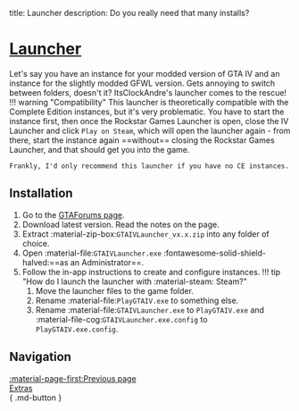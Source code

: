 title: Launcher
description: Do you really need that many installs?

# [Launcher](https://gtaforums.com/topic/978788-gta-iv-launcher/)

Let's say you have an instance for your modded version of GTA IV and an instance for the slightly modded GFWL version. Gets annoying to switch between folders, doesn't it? ItsClockAndre's launcher comes to the rescue!
!!! warning "Compatibility"
    This launcher is theoretically compatible with the Complete Edition instances, but it's very problematic. You have to start the instance first, then once the Rockstar Games Launcher is open, close the IV Launcher and click `Play on Steam`, which will open the launcher again - from there, start the instance again ==without== closing the Rockstar Games Launcher, and that should get you into the game.

    Frankly, I'd only recommend this launcher if you have no CE instances.

<h2>Installation</h2>

1. Go to the [GTAForums page](https://gtaforums.com/topic/978788-gta-iv-launcher/).
2. Download latest version. Read the notes on the page.
3. Extract :material-zip-box:`GTAIVLauncher_vx.x.zip` into any folder of choice.
4. Open :material-file:`GTAIVLauncher.exe` :fontawesome-solid-shield-halved:==as an Administrator==.
5. Follow the in-app instructions to create and configure instances.
!!! tip "How do I launch the launcher with :material-steam: Steam?"
    1. Move the launcher files to the game folder.
    2. Rename :material-file:`PlayGTAIV.exe` to something else.
    3. Rename :material-file:`GTAIVLauncher.exe` to `PlayGTAIV.exe` and :material-file-cog:`GTAIVLauncher.exe.config` to `PlayGTAIV.exe.config`.

<h2>Navigation</h2>

[:material-page-first:Previous page <br>Extras</br>](extras/index.md){ .md-button }
